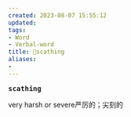 ```yaml
---
created: 2023-08-07 15:55:12
updated: 
tags: 
- Word
- Verbal-word
title: 🚩scathing
aliases:
- 
---
```


<pre><strong>scathing</strong></pre>
 very harsh or severe严厉的；尖刻的